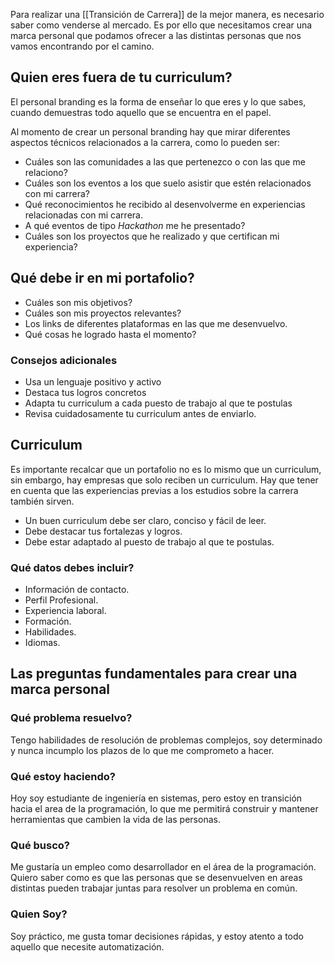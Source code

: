 Para realizar una [[Transición de Carrera]] de la mejor manera, es necesario saber como venderse al mercado. Es por ello que necesitamos crear una marca personal que podamos ofrecer a las distintas personas que nos vamos encontrando por el camino.

## Quien eres fuera de tu curriculum?
El personal branding es la forma de enseñar lo que eres y lo que sabes, cuando demuestras todo aquello que se encuentra en el papel.

Al momento de crear un personal branding hay que mirar diferentes aspectos técnicos relacionados a la carrera, como lo pueden ser:

- Cuáles son las comunidades a las que pertenezco o con las que me relaciono?
- Cuáles son los eventos a los que suelo asistir que estén relacionados con mi carrera?
- Qué reconocimientos he recibido al desenvolverme en experiencias relacionadas con mi carrera.
- A qué eventos de tipo *Hackathon* me he presentado?
- Cuáles son los proyectos que he realizado y que certifican mi experiencia?

## Qué debe ir en mi portafolio?
- Cuáles son mis objetivos?
- Cuáles son mis proyectos relevantes?
- Los links de diferentes plataformas en las que me desenvuelvo.
- Qué cosas he logrado hasta el momento?
### Consejos adicionales
- Usa un lenguaje positivo y activo
- Destaca tus logros concretos
- Adapta tu curriculum a cada puesto de trabajo al que te postulas
- Revisa cuidadosamente tu curriculum antes de enviarlo.
## Curriculum

Es importante recalcar que un portafolio no es lo mismo que un curriculum, sin embargo, hay empresas que solo reciben un curriculum. Hay que tener en cuenta que las experiencias previas a los estudios sobre la carrera también sirven.

- Un buen curriculum debe ser claro, conciso y fácil de leer.
- Debe destacar tus fortalezas y logros.
- Debe estar adaptado al puesto de trabajo al que te postulas.

### Qué datos debes incluir?
- Información de contacto.
- Perfil Profesional.
- Experiencia laboral.
- Formación.
- Habilidades.
- Idiomas.
## Las preguntas fundamentales para crear una marca personal

### Qué problema resuelvo?
Tengo habilidades de resolución de problemas complejos, soy determinado y nunca incumplo los plazos de lo que me comprometo a hacer.
### Qué estoy haciendo?
Hoy soy estudiante de ingeniería en sistemas, pero estoy en transición hacia el area de la programación, lo que me permitirá construir y mantener herramientas que cambien la vida de las personas.
### Qué busco?
Me gustaría un empleo como desarrollador en el área de la programación. Quiero saber como es que las personas que se desenvuelven en areas distintas pueden trabajar juntas para resolver un problema en común.
### Quien Soy?
Soy práctico, me gusta tomar decisiones rápidas, y estoy atento a todo aquello que necesite automatización. 
